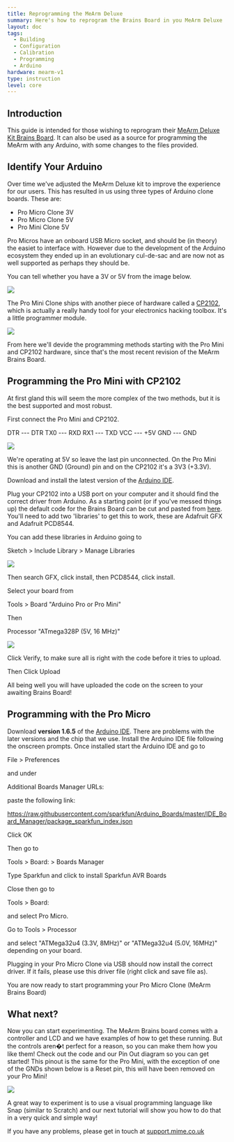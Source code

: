 ```yaml
---
title: Reprogramming the MeArm Deluxe
summary: Here's how to reprogram the Brains Board in you MeArm Deluxe
layout: doc
tags:
  - Building
  - Configuration
  - Calibration
  - Programming
  - Arduino
hardware: mearm-v1
type: instruction
level: core
---
```


Introduction
-------------

This guide is intended for those wishing to reprogram their [MeArm Deluxe Kit Brains Board](https://shop.mime.co.uk/collections/mearm/products/mearm-brains-board-with-lcd-and-joysticks). It can also be used as a source for programming the MeArm with any Arduino, with some changes to the files provided.


Identify Your Arduino
---------------------

Over time we've adjusted the MeArm Deluxe kit to improve the experience for our users. This has resulted in us using three types of Arduino clone boards. These are:
- Pro Micro Clone 3V
- Pro Micro Clone 5V
- Pro Mini Clone 5V 

Pro Micros have an onboard USB Micro socket, and should be (in theory) the easiet to interface with. However due to the development of the Arduino ecosystem they ended up in an evolutionary cul-de-sac and are now not as well supported as perhaps they should be.

You can tell whether you have a 3V or 5V from the image below. 

![](/assets/docs/reprogramming-the-mearm-deluxe/01.jpg)

The Pro Mini Clone ships with another piece of hardware called a [CP2102](https://www.silabs.com/documents/public/data-sheets/CP2102-9.pdf), which is actually a really handy tool for your electronics hacking toolbox. It's a little programmer module.

![](/assets/docs/reprogramming-the-mearm-deluxe/02.jpg)

From here we'll devide the programming methods starting with the Pro Mini and CP2102 hardware, since that's the most recent revision of the MeArm Brains Board.


Programming the Pro Mini with CP2102
-------------


At first gland this will seem the more complex of the two methods, but it is the best supported and most robust. 

First connect the Pro Mini and CP2102.

DTR --- DTR
TX0 --- RXD
RX1 --- TXD
VCC --- +5V
GND --- GND


![](/assets/docs/reprogramming-the-mearm-deluxe/03.jpg)

We're operating at 5V so leave the last pin unconnected. On the Pro Mini this is another GND (Ground) pin and on the CP2102 it's a 3V3 (+3.3V). 

Download and install the latest version of the [Arduino IDE](https://www.arduino.cc/en/Main/Software).

Plug your CP2102 into a USB port on your computer and it should find the correct driver from Arduino. As a starting point (or if you've messed things up) the default code for the Brains Board can be cut and pasted from [here](https://raw.githubusercontent.com/mimeindustries/mearm-brains-arduino/master/DeluxeDefault/DeluxeDefault.ino). You'll need to add two 'libraries' to get this to work, these are Adafruit GFX and Adafruit PCD8544.

You can add these libraries in Arduino going to 

Sketch > Include Library > Manage Libraries

![](/assets/docs/reprogramming-the-mearm-deluxe/04.jpg)

Then search GFX, click install, then PCD8544, click install.

Select your board from

Tools > Board "Arduino Pro or Pro Mini"

Then

Processor "ATmega328P (5V, 16 MHz)"

![](/assets/docs/reprogramming-the-mearm-deluxe/05.jpg)

Click Verify, to make sure all is right with the code before it tries to upload.

Then Click Upload

All being well you will have uploaded the code on the screen to your awaiting Brains Board!


Programming with the Pro Micro
-------------

Download **version 1.6.5** of the [Arduino IDE](https://www.arduino.cc/en/Main/OldSoftwareReleases#previous). There are problems with the later versions and the chip that we use.
Install the Arduino IDE file following the onscreen prompts. 
Once installed start the Arduino IDE and go to

File > Preferences

and under

Additional Boards Manager URLs:

paste the following link:

https://raw.githubusercontent.com/sparkfun/Arduino_Boards/master/IDE_Board_Manager/package_sparkfun_index.json

Click OK

Then go to

Tools > Board: > Boards Manager

Type Sparkfun and click to install Sparkfun AVR Boards

Close then go to

Tools > Board:

and select Pro Micro.

Go to Tools > Processor

and select "ATMega32u4 (3.3V, 8MHz)" or "ATMega32u4 (5.0V, 16MHz)" depending on your board.

Plugging in your Pro Micro Clone via USB should now install the correct driver. If it fails, please use this driver file (right click and save file as).

You are now ready to start programming your Pro Micro Clone (MeArm Brains Board)


What next?
-------------

Now you can start experimenting. The MeArm Brains board comes with a controller and LCD and we have examples of how to get these running. But the controls aren�t perfect for a reason, so you can make them how you like them! Check out the code and our Pin Out diagram so you can get started! This pinout is the same for the Pro Mini, with the exception of one of the GNDs shown below is a Reset pin, this will have been removed on your Pro Mini!

![](/assets/docs/reprogramming-the-mearm-deluxe/06.jpg)

A great way to experiment is to use a visual programming language like Snap (similar to Scratch) and our next tutorial will show you how to do that in a very quick and simple way!

If you have any problems, please get in touch at [support.mime.co.uk](https://support.mime.co.uk)
